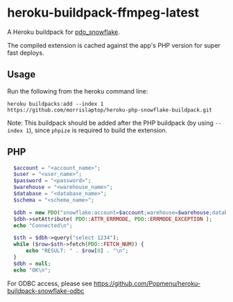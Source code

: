 # heroku-buildpack-ffmpeg-latest

A Heroku buildpack for [pdo_snowflake](https://github.com/snowflakedb/pdo_snowflake).

The compiled extension is cached against the app's PHP version for super fast deploys. 

## Usage

Run the following from the heroku command line:

```
heroku buildpacks:add --index 1 https://github.com/morrislaptop/heroku-php-snowflake-buildpack.git
```

Note: This buildpack should be added after the PHP buildpack (by using `--index 1`),
since `phpize` is required to build the extension.

## PHP

```php
  $account = "<account_name>";
  $user = "<user_name>";
  $password = "<password>";
  $warehouse = "<warehouse_name>";
  $database = "<database_name>";
  $schema = "<schema_name>";

  $dbh = new PDO("snowflake:account=$account;warehouse=$warehouse;database=$database;schema=$schema", $user, $password);
  $dbh->setAttribute( PDO::ATTR_ERRMODE, PDO::ERRMODE_EXCEPTION );
  echo "Connected\n";

  $sth = $dbh->query("select 1234");
  while ($row=$sth->fetch(PDO::FETCH_NUM)) {
      echo "RESULT: " . $row[0] . "\n";
  }
  $dbh = null;
  echo "OK\n";
```

For ODBC access, please see https://github.com/Popmenu/heroku-buildpack-snowflake-odbc
